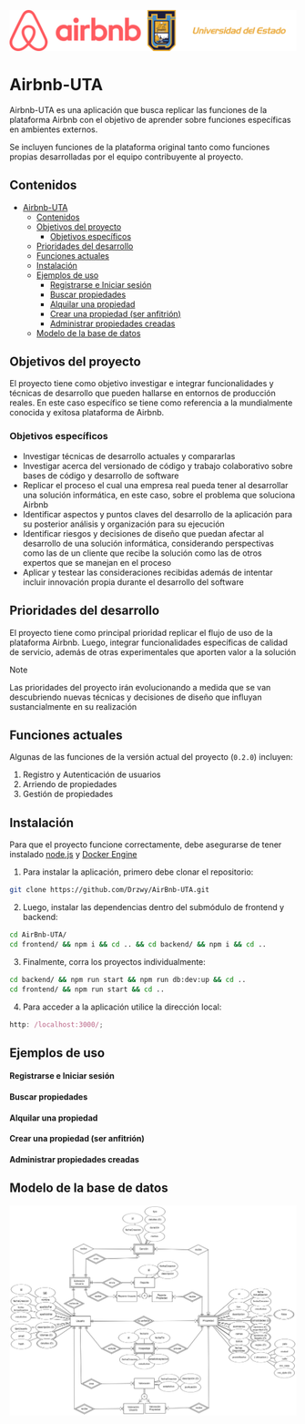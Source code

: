 ![Airbnb-UTA logo](docs/airbnb-uta.png)

# Airbnb-UTA

Airbnb-UTA es una aplicación que busca replicar las funciones de la plataforma Airbnb con el objetivo de aprender sobre funciones específicas en ambientes externos.

Se incluyen funciones de la plataforma original tanto como funciones propias desarrolladas por el equipo contribuyente al proyecto.

## Contenidos

- [Airbnb-UTA](#airbnb-uta)
  - [Contenidos](#contenidos)
  - [Objetivos del proyecto](#objetivos-del-proyecto)
    - [Objetivos específicos](#objetivos-específicos)
  - [Prioridades del desarrollo](#prioridades-del-desarrollo)
  - [Funciones actuales](#funciones-actuales)
  - [Instalación](#instalación)
  - [Ejemplos de uso](#ejemplos-de-uso)
    - [Registrarse e Iniciar sesión](#registrarse-e-iniciar-sesión)
    - [Buscar propiedades](#buscar-propiedades)
    - [Alquilar una propiedad](#alquilar-una-propiedad)
    - [Crear una propiedad (ser anfitrión)](#crear-una-propiedad-ser-anfitrión)
    - [Administrar propiedades creadas](#administrar-propiedades-creadas)
  - [Modelo de la base de datos](#modelo-de-la-base-de-datos)

## Objetivos del proyecto

El proyecto tiene como objetivo investigar e integrar funcionalidades y técnicas de desarrollo que pueden hallarse en entornos de producción reales. En este caso específico se tiene como referencia a la mundialmente conocida y exitosa plataforma de Airbnb.

### Objetivos específicos

- Investigar técnicas de desarrollo actuales y compararlas
- Investigar acerca del versionado de código y trabajo colaborativo sobre bases de código y desarrollo de software
- Replicar el proceso el cual una empresa real pueda tener al desarrollar una solución informática, en este caso, sobre el problema que soluciona Airbnb
- Identificar aspectos y puntos claves del desarrollo de la aplicación para su posterior análisis y organización para su ejecución
- Identificar riesgos y decisiones de diseño que puedan afectar al desarrollo de una solución informática, considerando perspectivas como las de un cliente que recibe la solución como las de otros expertos que se manejan en el proceso
- Aplicar y testear las consideraciones recibidas además de intentar incluir innovación propia durante el desarrollo del software

## Prioridades del desarrollo

El proyecto tiene como principal prioridad replicar el flujo de uso de la plataforma Airbnb. Luego, integrar funcionalidades específicas de calidad de servicio, además de otras experimentales que aporten valor a la solución

> [!NOTE]
> Las prioridades del proyecto irán evolucionando a medida que se van descubriendo nuevas técnicas y decisiones de diseño que influyan sustancialmente en su realización

## Funciones actuales

Algunas de las funciones de la versión actual del proyecto (`0.2.0`) incluyen:

1. Registro y Autenticación de usuarios
2. Arriendo de propiedades
3. Gestión de propiedades

## Instalación

Para que el proyecto funcione correctamente, debe asegurarse de tener instalado [node.js](https://nodejs.org/en) y [Docker Engine](https://docs.docker.com/engine/install/)

1. Para instalar la aplicación, primero debe clonar el repositorio:

```bash
git clone https://github.com/Drzwy/AirBnb-UTA.git
```

2. Luego, instalar las dependencias dentro del submódulo de frontend y backend:

```bash
cd AirBnb-UTA/
cd frontend/ && npm i && cd .. && cd backend/ && npm i && cd ..
```

3. Finalmente, corra los proyectos individualmente:

```bash
cd backend/ && npm run start && npm run db:dev:up && cd ..
cd frontend/ && npm run start && cd ..
```

4. Para acceder a la aplicación utilice la dirección local:

```js
http: /localhost:3000/;
```

## Ejemplos de uso

#### Registrarse e Iniciar sesión

#### Buscar propiedades

#### Alquilar una propiedad

#### Crear una propiedad (ser anfitrión)

#### Administrar propiedades creadas

## Modelo de la base de datos

![ModeloER](docs/modelo-ER.png)
